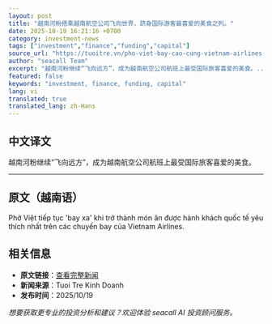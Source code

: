 ```yaml
---
layout: post
title: "越南河粉搭乘越南航空公司飞向世界，跻身国际游客最喜爱的美食之列。"
date: 2025-10-19 16:21:16 +0700
category: investment-news
tags: ["investment","finance","funding","capital"]
source_url: "https://tuoitre.vn/pho-viet-bay-cao-cung-vietnam-airlines-vao-nhom-mon-an-duoc-khach-quoc-te-yeu-thich-nhat-2025101916301472.htm"
author: "seacall Team"
excerpt: "越南河粉继续“飞向远方”，成为越南航空公司航班上最受国际旅客喜爱的美食。..."
featured: false
keywords: "investment, finance, funding, capital"
lang: vi
translated: true
translated_lang: zh-Hans
---
```


## 中文译文

越南河粉继续“飞向远方”，成为越南航空公司航班上最受国际旅客喜爱的美食。

---

## 原文（越南语）

Phở Việt tiếp tục 'bay xa' khi trở thành món ăn được hành khách quốc tế yêu thích nhất trên các chuyến bay của Vietnam Airlines.

## 相关信息

- **原文链接**：[查看完整新闻](https://tuoitre.vn/pho-viet-bay-cao-cung-vietnam-airlines-vao-nhom-mon-an-duoc-khach-quoc-te-yeu-thich-nhat-2025101916301472.htm)
- **新闻来源**：Tuoi Tre Kinh Doanh
- **发布时间**：2025/10/19

*想要获取更专业的投资分析和建议？欢迎体验 seacall AI 投资顾问服务。*